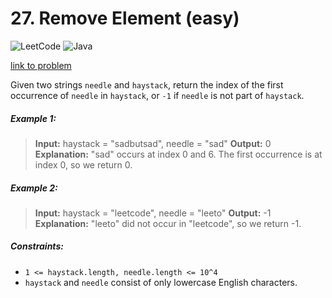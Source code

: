 # 27. Remove Element (easy)

![LeetCode](https://img.shields.io/badge/LeetCode-000000?style=for-the-badge&logo=LeetCode&logoColor=#d16c06)
![Java](https://img.shields.io/badge/java-%23ED8B00.svg?style=for-the-badge&logo=openjdk&logoColor=white)

[link to problem](https://leetcode.com/problems/find-the-index-of-the-first-occurrence-in-a-string/)

Given two strings `needle` and `haystack`, return the index of the first occurrence of `needle` in `haystack`, or `-1`
if `needle`
is not part of `haystack`.

##### Example 1:

> **Input:** haystack = "sadbutsad", needle = "sad"
> **Output:** 0
> **Explanation:** "sad" occurs at index 0 and 6.
> The first occurrence is at index 0, so we return 0.

##### Example 2:

> **Input:** haystack = "leetcode", needle = "leeto"
> **Output:** -1
> **Explanation:** "leeto" did not occur in "leetcode", so we return -1.

##### Constraints:

* `1 <= haystack.length, needle.length <= 10^4`
* `haystack` and `needle` consist of only lowercase English characters.